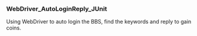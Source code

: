 ### WebDriver_AutoLoginReply_JUnit
Using WebDriver to auto login the BBS, find the keywords and reply to gain coins.
